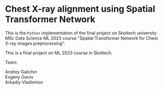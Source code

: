 # Chest X-ray alignment using Spatial Transformer Network

This is the `Python` implementation of the final project on Skoltech university MSc Data Science ML 2023 course "Spatial Transformer Network for Chest X-ray images preprocessing".

This is a final project on ML 2023 course in Skoltech.

Team:

Andrey Galichin\
Evgeny Gurov\
Arkadiy Vladimirov
